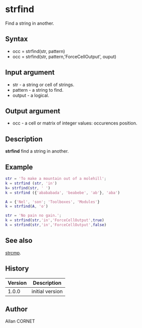 

# strfind

Find a string in another.

## Syntax

- occ = strfind(str, pattern)
- occ = strfind(str, pattern,'ForceCellOutput', ouput)

## Input argument

 - str - a string or cell of strings.
 - pattern - a string to find.
 - output - a logical.

## Output argument

 - occ - a cell or matrix of integer values: occurences position.

## Description

<b>strfind</b> find a string in another.

## Example

```matlab
str = 'To make a mountain out of a molehill';
k = strfind (str, 'in')
k= strfind(str, ' ')
k = strfind ({'abababada', 'beabebe', 'ab'}, 'aba')

A = {'Nel', 'son'; 'Toolboxes', 'Modules'}
k = strfind(A, 'o')

str = 'No pain no gain.';
k = strfind(str,'in','ForceCellOutput',true)
k = strfind(str,'in','ForceCellOutput',false)
```

## See also

[strcmp](strcmp.md).
## History

|Version|Description|
|------|------|
|1.0.0|initial version|


## Author

Allan CORNET



